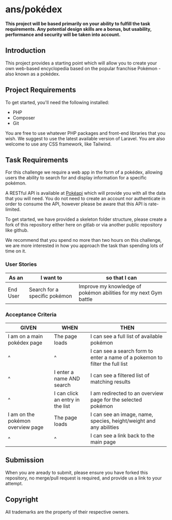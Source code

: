 # ans/pokédex

**This project will be based primarily on your ability to fulfill the task 
requirements. Any potential design skills are a bonus, but usability, 
performance and security will be taken into account.**


## Introduction
This project provides a starting point which will allow you to create your own 
web-based encyclopedia based on the popular franchise Pokémon - also known as 
a pokédex.


## Project Requirements
To get started, you'll need the following installed:
- PHP
- Composer
- Git
 
You are free to use whatever PHP packages and front-end libraries that you wish. We suggest to use the latest available version of Laravel. You are also welcome to use any CSS framework, like Tailwind.


## Task Requirements

For this challenge we require a web app in the form of a pokédex, allowing users
the ability to search for and display information for a specific pokémon.

A RESTful API is available at [Pokéapi](https://pokeapi.co/) which will 
provide you with all the data that you will need. You do not need to create 
an account nor authenticate in order to consume the API, however please 
be aware that this API is rate-limited.
 
To get started, we have provided a skeleton folder structure, please create a 
fork of this repository either here on gitlab or via another public repository like github.

We recommend that you spend no more than two hours on this challenge, 
we are more interested in how you approach the task than spending lots of time on it.


### User Stories

| As an <type of user> | I want to <perform some task> | so that I can <achieve some goal> |
|---|---|---|
| End User | Search for a specific pokémon  | Improve my knowledge of pokémon abilities for my next Gym battle |


### Acceptance Criteria

| GIVEN | WHEN | THEN |
|---|---|---|
| I am on a main pokédex page | The page loads | I can see a full list of available pokémon |
| ^ | ^ | I can see a search form to enter a name of a pokemon to filter the full list |
| ^ | I enter a name AND search | I can see a filtered list of matching results |
| ^ | I can click an entry in the list | I am redirected to an overview page for the selected pokémon |
| I am on the pokémon overview page | The page loads | I can see an image, name, species, height/weight and any abilities |
| ^ | ^ | I can see a link back to the main page |

 
## Submission
When you are aready to submit, please ensure you have forked this repository, no merge/pull request is required,
and provide us a link to your attempt.


## Copyright
All trademarks are the property of their respective owners.